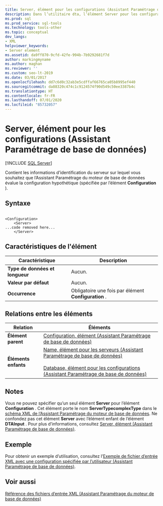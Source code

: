 ```yaml
---
title: Server, élément pour les configurations (Assistant Paramétrage de base de données)
description: Dans l’utilitaire dta, l’élément Server pour les configurations contient les informations d’identification du serveur sur lequel vous souhaitez évaluer une configuration.
ms.prod: sql
ms.prod_service: sql-tools
ms.technology: tools-other
ms.topic: conceptual
dev_langs:
- XML
helpviewer_keywords:
- Server element
ms.assetid: da9ff870-9cfd-42fe-994b-7b9292681f7d
author: markingmyname
ms.author: maghan
ms.reviewer: ''
ms.custom: seo-lt-2019
ms.date: 03/01/2017
ms.openlocfilehash: dd7c6d0c32ab3e5cdffaf66765ca05b8995ef440
ms.sourcegitcommit: da88320c474c1c9124574f90d549c50ee3387b4c
ms.translationtype: HT
ms.contentlocale: fr-FR
ms.lasthandoff: 07/01/2020
ms.locfileid: "85732057"
---
```

# <a name="server-element-for-configuration-dta"></a>Server, élément pour les configurations (Assistant Paramétrage de base de données)

 [!INCLUDE [SQL Server](../../includes/applies-to-version/sqlserver.md)]

Contient les informations d’identification du serveur sur lequel vous souhaitez que l’Assistant Paramétrage du moteur de base de données évalue la configuration hypothétique (spécifiée par l’élément **Configuration** ).  
  
## <a name="syntax"></a>Syntaxe  
  
```  
  
<Configuration>  
    <Server>  
...code removed here...  
    </Server>  
```  
  
## <a name="element-characteristics"></a>Caractéristiques de l'élément  
  
|Caractéristique|Description|  
|--------------------|-----------------|  
|**Type de données et longueur**|Aucun.|  
|**Valeur par défaut**|Aucun.|  
|**Occurrence**|Obligatoire une fois par élément **Configuration** .|  
  
## <a name="element-relationships"></a>Relations entre les éléments  
  
|Relation|Éléments|  
|------------------|--------------|  
|**Élément parent**|[Configuration, élément &#40;Assistant Paramétrage de base de données&#41;](../../tools/dta/configuration-element-dta.md)|  
|**Éléments enfants**|[Name, élément pour les serveurs &#40;Assistant Paramétrage de base de données&#41;](../../tools/dta/name-element-for-server-dta.md)<br /><br /> [Database, élément pour les configurations &#40;Assistant Paramétrage de base de données&#41;](../../tools/dta/database-element-for-configuration-dta.md)|  
  
## <a name="remarks"></a>Notes  
 Vous ne pouvez spécifier qu’un seul élément **Server** pour l’élément **Configuration** . Cet élément porte le nom **ServerTypecomplexType** dans le [schéma XML de l’Assistant Paramétrage du moteur de base de données](https://go.microsoft.com/fwlink/?linkid=43100). Ne confondez pas cet élément **Server** avec l’élément enfant de l’élément **DTAInput** . Pour plus d’informations, consultez [Server, élément &#40;Assistant Paramétrage de base de données&#41;](../../tools/dta/server-element-dta.md).  
  
## <a name="example"></a>Exemple  
 Pour obtenir un exemple d’utilisation, consultez l’[Exemple de fichier d’entrée XML avec une configuration spécifiée par l’utilisateur &#40;Assistant Paramétrage de base de données&#41;](../../tools/dta/xml-input-file-sample-with-user-specified-configuration-dta.md).  
  
## <a name="see-also"></a>Voir aussi  
 [Référence des fichiers d’entrée XML &#40;Assistant Paramétrage du moteur de base de données&#41;](../../tools/dta/xml-input-file-reference-database-engine-tuning-advisor.md)  
  
  

